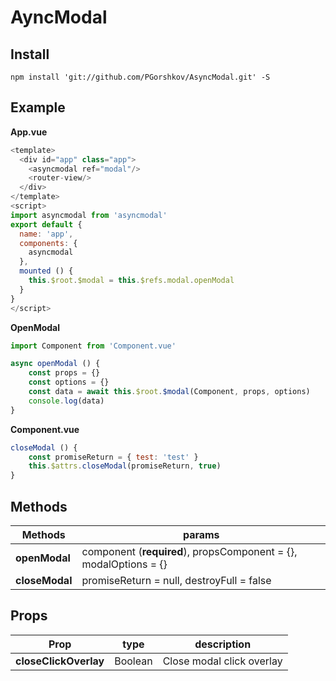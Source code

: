 # AyncModal
## Install
`
npm install 'git://github.com/PGorshkov/AsyncModal.git' -S
`

## Example
**App.vue**
```javascript
<template>
  <div id="app" class="app">
    <asyncmodal ref="modal"/>
    <router-view/>
  </div>
</template>
<script>
import asyncmodal from 'asyncmodal'
export default {
  name: 'app',
  components: {
    asyncmodal
  },
  mounted () {
    this.$root.$modal = this.$refs.modal.openModal
  }
}
</script>
```
**OpenModal**
```javascript
import Component from 'Component.vue'

async openModal () {
	const props = {}
	const options = {}
	const data = await this.$root.$modal(Component, props, options)
	console.log(data)
}
```
**Component.vue**
```javascript
closeModal () {
	const promiseReturn = { test: 'test' }
	this.$attrs.closeModal(promiseReturn, true)
}
```

## Methods
|  Methods | params  |
| ------------ | ------------ |
| **openModal**   | component (**required**), propsComponent = {}, modalOptions = {}  |
| **closeModal**  |  promiseReturn = null, destroyFull = false |

## Props
|  Prop | type | description |
| ------------ | ------------ | ------------ |
| **closeClickOverlay** | Boolean | Close modal click overlay |
